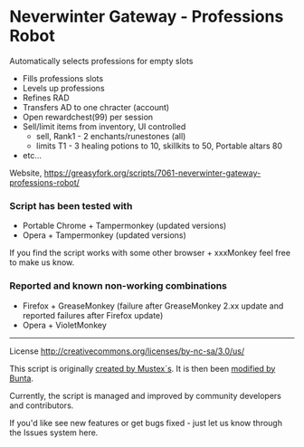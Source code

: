 # Neverwinter Gateway - Professions Robot 
Automatically selects professions for empty slots

+ Fills professions slots
+ Levels up professions
+ Refines RAD
+ Transfers AD to one chracter (account)
+ Open rewardchest(99) per session
+ Sell/limit items from inventory, UI controlled
  * sell, Rank1 - 2 enchants/runestones (all)
  * limits T1 - 3 healing potions to 10, skillkits to 50, Portable altars 80
+ etc...

Website, https://greasyfork.org/scripts/7061-neverwinter-gateway-professions-robot/

### Script has been tested with
+ Portable Chrome + Tampermonkey (updated versions)
+ Opera + Tampermonkey (updated versions)

If you find the script works with some other browser + xxxMonkey feel free to make us know.

### Reported and known non-working combinations
+ Firefox + GreaseMonkey (failure after GreaseMonkey 2.xx update and reported failures after Firefox update)
+ Opera + VioletMonkey 

* * *

License http://creativecommons.org/licenses/by-nc-sa/3.0/us/

This script is originally [created by Mustex´s](http://userscripts.org/scripts/show/170920). It is then been [modified by Bunta](https://greasyfork.org/en/scripts/771-neverwinter-gateway-professions-robot).

Currently, the script is managed and improved by community developers and contributors.

If you'd like see new features or get bugs fixed - just let us know through the Issues system here.
